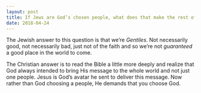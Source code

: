 ```yaml
---
layout: post
title: If Jews are God’s chosen people, what does that make the rest of us?
date: 2018-04-24
---
```


<p>The Jewish answer to this question is that we’re <i>Gentiles</i>. Not necessarily good, not necessarily bad, just not of the faith and so we’re not <i>guaranteed</i> a good place in the world to come.</p><p>The Christian answer is to read the Bible a little more deeply and realize that God always intended to bring His message to the whole world and not just one people. Jesus is God’s avatar he sent to deliver this message. Now rather than God choosing a people, He demands that you choose God.</p>
